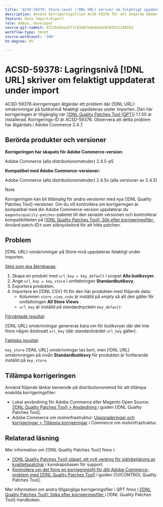 ```yaml
---
title: 'ACSD-59378: Store-level [!DNL URL] skriver om felaktigt uppdaterat under import'
description: Använd korrigeringsfilen ACSD-59378 för att åtgärda Adobe Commerce-problemet där  [!DNL URL] återskrivningar på butiksnivå inte uppdateras korrekt under importen.
feature: Data Import/Export
role: Admin, Developer
source-git-commit: d722ba5ba25ffc03d87b9eddeb2830353124055d
workflow-type: tm+mt
source-wordcount: '368'
ht-degree: 0%

---
```


# ACSD-59378: Lagringsnivå [!DNL URL] skriver om felaktigt uppdaterat under import

ACSD-59378-korrigeringen åtgärdar ett problem där [!DNL URL]-omskrivningar på butiksnivå felaktigt uppdateras under importen. Den här korrigeringen är tillgänglig när [[!DNL Quality Patches Tool (QPT)]](https://experienceleague.adobe.com/en/docs/commerce-knowledge-base/kb/announcements/commerce-announcements/magento-quality-patches-released-new-tool-to-self-serve-quality-patches) 1.1.50 är installerad. Korrigerings-ID är ACSD-59378. Observera att detta problem har åtgärdats i Adobe Commerce 2.4.7.

## Berörda produkter och versioner

**Korrigeringen har skapats för Adobe Commerce-version:**

Adobe Commerce (alla distributionsmetoder) 2.4.5-p5

**Kompatibel med Adobe Commerce-versioner:**

Adobe Commerce (alla distributionsmetoder) 2.4.5x (alla versioner av 2.4.5)

>[!NOTE]
>
>Korrigeringen kan bli tillämplig för andra versioner med nya [!DNL Quality Patches Tool]-versioner. Om du vill kontrollera om korrigeringen är kompatibel med din Adobe Commerce-version uppdaterar du `magento/quality-patches`-paketet till den senaste versionen och kontrollerar kompatibiliteten på [[!DNL Quality Patches Tool]: Sök efter korrigeringsfiler ](https://experienceleague.adobe.com/tools/commerce-quality-patches/index.html). Använd patch-ID:t som söknyckelord för att hitta patchen.

## Problem

[!DNL URL]-omskrivningar på Store-nivå uppdateras felaktigt under importen.

<u>Steg som ska återskapas</u>:

1. Skapa en produkt med `url_key = key_default` i scopet **Alla butiksvyer**.
1. Ange `url_key = key_store` i omfattningen **Standardbutiksvy**.
1. Exportera produkten.
1. Importera en [!DNL CSV]-fil för den här produkten med följande data:
   * Kolumnen `store_view_code` är inställd på *empty* så att den gäller för omfattningen **All Store Views** .
   * `url_key` är inställd på standardnyckeln *`key_default`*.

<u>Förväntade resultat</u>:

[!DNL URL] omskrivningar genereras bara om för butiksvyer där det inte finns någon åsidosatt `url_key` (där standardvärdet `url_key` gäller).

<u>Faktiska resultat</u>:

`key_store` [!DNL URL] omskrivningar tas bort, men [!DNL URL] omskrivningen på nivån **Standardbutiksvy** för produkten är fortfarande inställd på *`key_store`*.

## Tillämpa korrigeringen

Använd följande länkar beroende på distributionsmetod för att tillämpa enskilda korrigeringsfiler:

* Lokal användning för Adobe Commerce eller Magento Open Source: [[!DNL Quality Patches Tool] > Användning ](https://experienceleague.adobe.com/docs/commerce-operations/tools/quality-patches-tool/usage.html) i guiden [!DNL Quality Patches Tool].
* Adobe Commerce om molninfrastruktur: [Uppgraderingar och korrigeringar > Tillämpa korrigeringar](https://experienceleague.adobe.com/docs/commerce-cloud-service/user-guide/develop/upgrade/apply-patches.html) i Commerce om molninfrastruktur.

## Relaterad läsning

Mer information om [!DNL Quality Patches Tool] finns i:

* [[!DNL Quality Patches Tool] släppt: ett nytt verktyg för självbetjäning av kvalitetspatchar](https://experienceleague.adobe.com/en/docs/commerce-knowledge-base/kb/announcements/commerce-announcements/magento-quality-patches-released-new-tool-to-self-serve-quality-patches) i kunskapsbasen för support.
* [Kontrollera om det finns en korrigeringsfil för ditt Adobe Commerce-problem med  [!DNL Quality Patches Tool]](/help/tools/quality-patches-tool/patches-available-in-qpt/check-patch-for-magento-issue-with-magento-quality-patches.md) i guiden [!UICONTROL Quality Patches Tool].


Mer information om andra tillgängliga korrigeringsfiler i QPT finns i [[!DNL Quality Patches Tool]: Söka efter korrigeringsfiler ](https://experienceleague.adobe.com/tools/commerce-quality-patches/index.html) i [!DNL Quality Patches Tool]-handboken.
